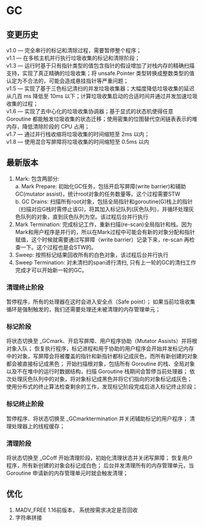 # GC 
## 变更历史
v1.0 — 完全串行的标记和清除过程，需要暂停整个程序；  
v1.1 — 在多核主机并行执行垃圾收集的标记和清除阶段；  
v1.3 — 运行时基于只有指针类型的值包含指针的假设增加了对栈内存的精确扫描支持，实现了真正精确的垃圾收集；将 unsafe.Pointer 类型转换成整数类型的值认定为不合法的，可能会造成悬挂指针等严重问题；  
v1.5 — 实现了基于三色标记清扫的并发垃圾收集器；大幅度降低垃圾收集的延迟从几百 ms 降低至 10ms 以下；计算垃圾收集启动的合适时间并通过并发加速垃圾收集的过程；  
v1.6 — 实现了去中心化的垃圾收集协调器；基于显式的状态机使得任意 Goroutine 都能触发垃圾收集的状态迁移；使用密集的位图替代空闲链表表示的堆内存，降低清除阶段的 CPU 占用；  
v1.7 — 通过并行栈收缩将垃圾收集的时间缩短至 2ms 以内；  
v1.8 — 使用混合写屏障将垃圾收集的时间缩短至 0.5ms 以内  
## 最新版本
1. Mark: 包含两部分:  
  a. Mark Prepare: 初始化GC任务，包括开启写屏障(write barrier)和辅助GC(mutator assist)，统计root对象的任务数量等。这个过程需要STW  
  b. GC Drains: 扫描所有root对象，包括全局指针和goroutine(G)栈上的指针（扫描对应G栈时需停止该G)，将其加入标记队列(灰色队列)，并循环处理灰色队列的对象，直到灰色队列为空。该过程后台并行执行  
2. Mark Termination: 完成标记工作，重新扫描(re-scan)全局指针和栈。因为Mark和用户程序是并行的，所以在Mark过程中可能会有新的对象分配和指针赋值，这个时候就需要通过写屏障（write barrier）记录下来，re-scan 再检查一下。这个过程也是会STW的。  
3. Sweep: 按照标记结果回收所有的白色对象，该过程后台并行执行  
4. Sweep Termination: 对未清扫的span进行清扫, 只有上一轮的GC的清扫工作完成才可以开始新一轮的GC。  



### 清理终止阶段



暂停程序，所有的处理器在这时会进入安全点（Safe point）；
如果当前垃圾收集循环是强制触发的，我们还需要处理还未被清理的内存管理单元；
### 标记阶段

将状态切换至 _GCmark、开启写屏障、用户程序协助（Mutator Assists）并将根对象入队；
恢复执行程序，标记进程和用于协助的用户程序会开始并发标记内存中的对象，写屏障会将被覆盖的指针和新指针都标记成灰色，而所有新创建的对象都会被直接标记成黑色；
开始扫描根对象，包括所有 Goroutine 的栈、全局对象以及不在堆中的运行时数据结构，扫描 Goroutine 栈期间会暂停当前处理器；
依次处理灰色队列中的对象，将对象标记成黑色并将它们指向的对象标记成灰色；
使用分布式的终止算法检查剩余的工作，发现标记阶段完成后进入标记终止阶段；
### 标记终止阶段

暂停程序、将状态切换至 _GCmarktermination 并关闭辅助标记的用户程序；
清理处理器上的线程缓存；

### 清理阶段

将状态切换至 _GCoff 开始清理阶段，初始化清理状态并关闭写屏障；
恢复用户程序，所有新创建的对象会标记成白色；
后台并发清理所有的内存管理单元，当 Goroutine 申请新的内存管理单元时就会触发清理；

## 优化

1. MADV_FREE 1.16前版本， 系统按需求决定是否回收
2. 字符串拼接